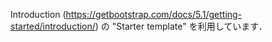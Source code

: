 Introduction (https://getbootstrap.com/docs/5.1/getting-started/introduction/) の "Starter template" を利用しています．

